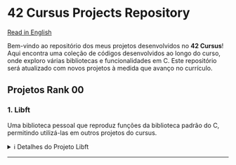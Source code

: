 # 42 Cursus Projects Repository

[Read in English](README.md)

Bem-vindo ao repositório dos meus projetos desenvolvidos no **42 Cursus**! Aqui encontra uma coleção de códigos desenvolvidos ao longo do curso, onde exploro várias bibliotecas e funcionalidades em C. Este repositório será atualizado com novos projetos à medida que avanço no currículo.

## Projetos Rank 00

### 1. **Libft**  
   Uma biblioteca pessoal que reproduz funções da biblioteca padrão do C, permitindo utilizá-las em outros projetos do cursus.

   <details>
     <summary>ℹ️ Detalhes do Projeto Libft</summary>

   - **Objetivo**: Criar uma biblioteca pessoal, `libft.a`, contendo várias funções de uso geral, como manipulação de strings, conversão e manipulação de memória.
   - **Funções Implementadas**:

     | Função          | Arquivo           | Descrição                                                             |
     |-----------------|-------------------|-----------------------------------------------------------------------|
     | `ft_isalpha`    | `ft_isalpha.c`    | Verifica se o caractere é alfabético                                 |
     | `ft_isdigit`    | `ft_isdigit.c`    | Verifica se o caractere é um dígito                                  |
     | `ft_isalnum`    | `ft_isalnum.c`    | Verifica se o caractere é alfanumérico                               |
     | `ft_isascii`    | `ft_isascii.c`    | Verifica se o caractere está na tabela ASCII                         |
     | `ft_isprint`    | `ft_isprint.c`    | Verifica se é um caractere imprimível                                |
     | `ft_strlen`     | `ft_strlen.c`     | Calcula o comprimento de uma string                                  |
     | `ft_memset`     | `ft_memset.c`     | Preenche os bytes de um bloco de memória com um valor constante      |
     | `ft_bzero`      | `ft_bzero.c`      | Preenche os bytes de um bloco de memória com zero                    |
     | `ft_memcpy`     | `ft_memcpy.c`     | Copia um bloco de memória                                            |
     | `ft_memmove`    | `ft_memmove.c`    | Copia um bloco de memória, tratando sobreposições                    |
     | `ft_strlcpy`    | `ft_strlcpy.c`    | Copia uma string                                                     |
     | `ft_strlcat`    | `ft_strlcat.c`    | Concatena duas strings                                               |
     | `ft_toupper`    | `ft_toupper.c`    | Converte um caractere para maiúscula                                 |
     | `ft_tolower`    | `ft_tolower.c`    | Converte um caractere para minúscula                                 |
     | `ft_strchr`     | `ft_strchr.c`     | Busca a primeira ocorrência de um caractere em uma string            |
     | `ft_strrchr`    | `ft_strrchr.c`    | Busca a última ocorrência de um caractere em uma string              |
     | `ft_strncmp`    | `ft_strncmp.c`    | Compara duas strings                                                 |
     | `ft_memchr`     | `ft_memchr.c`     | Busca um byte em um bloco de memória                                 |
     | `ft_memcmp`     | `ft_memcmp.c`     | Compara dois blocos de memória                                       |
     | `ft_strnstr`    | `ft_strnstr.c`    | Busca uma substring dentro de outra string, limitado a um tamanho    |
     | `ft_atoi`       | `ft_atoi.c`       | Converte uma string para inteiro                                     |
     | `ft_calloc`     | `ft_calloc.c`     | Aloca e inicializa memória                                           |
     | `ft_strdup`     | `ft_strdup.c`     | Duplica uma string                                                   |
     | `ft_substr`     | `ft_substr.c`     | Cria uma substring a partir de uma string                            |
     | `ft_strjoin`    | `ft_strjoin.c`    | Concatena duas strings em uma nova string                            |
     | `ft_strtrim`    | `ft_strtrim.c`    | Remove caracteres específicos do início e fim de uma string          |
     | `ft_split`      | `ft_split.c`      | Divide uma string em substrings, usando um delimitador               |
     | `ft_itoa`       | `ft_itoa.c`       | Converte um número inteiro para string                               |
     | `ft_strmapi`    | `ft_strmapi.c`    | Aplica uma função a cada caractere de uma string e cria uma nova     |
     | `ft_striteri`   | `ft_striteri.c`   | Aplica uma função a cada caractere de uma string                     |
     | `ft_putchar_fd` | `ft_putchar_fd.c` | Escreve um caractere em um file descriptor                           |
     | `ft_putstr_fd`  | `ft_putstr_fd.c`  | Escreve uma string em um file descriptor                             |
     | `ft_putendl_fd` | `ft_putendl_fd.c` | Escreve uma string seguida de uma nova linha em um file descriptor   |
     | `ft_putnbr_fd`  | `ft_putnbr_fd.c`  | Escreve um número inteiro em um file descriptor                      |
     
   - **Funções Bônus**:

     | Função          | Arquivo           | Descrição                                                             |
     |-----------------|-------------------|-----------------------------------------------------------------------|
     | `ft_lstnew`     | `ft_lstnew.c`     | Cria um novo elemento de lista                                       |
     | `ft_lstadd_front` | `ft_lstadd_front.c` | Adiciona um elemento no início da lista                        |
     | `ft_lstsize`    | `ft_lstsize.c`    | Calcula o tamanho da lista                                           |
     | `ft_lstlast`    | `ft_lstlast.c`    | Retorna o último elemento da lista                                   |
     | `ft_lstadd_back`| `ft_lstadd_back.c`| Adiciona um elemento no final da lista                               |
     | `ft_lstdelone`  | `ft_lstdelone.c`  | Remove e libera um elemento da lista                                 |
     | `ft_lstclear`   | `ft_lstclear.c`   | Limpa e libera todos os elementos da lista                           |
     | `ft_lstiter`    | `ft_lstiter.c`    | Itera sobre a lista e aplica uma função a cada elemento              |
     | `ft_lstmap`     | `ft_lstmap.c`     | Cria uma nova lista aplicando uma função a cada elemento             |


   - **Normas do Projeto**:
      - Todas as funções são implementadas seguindo a norminette da 42.
      - Memória alocada dinamicamente é liberada corretamente.
      - Inclui um `Makefile` para compilar a biblioteca e um conjunto de regras para limpar, compilar com bônus, etc.
      - O cabeçalho `libft.h` contém as declarações de todas as funções implementadas na biblioteca, facilitando sua utilização e manutenção.

   - **Makefile**:
      - O `Makefile` automatiza o processo de compilação da biblioteca `libft`. Ele inclui várias regras que simplificam a construção e limpeza dos arquivos da biblioteca:
      
         - **Regras**:
           - `make` ou `make all`: Compila todos os arquivos `.c` listados na seção de fontes do `Makefile` e gera a biblioteca estática `libft.a`. Esta biblioteca pode ser vinculada a outros projetos do                   cursus para utilizar as funções implementadas.
           - `make clean`: Exclui todos os arquivos objeto (`.o`) gerados durante a compilação. Esta regra é útil para limpar os arquivos intermediários sem remover a biblioteca `libft.a` final.
           - `make fclean`: Realiza uma limpeza completa, excluindo tanto os arquivos objeto quanto a biblioteca `libft.a`. Esta regra é usada quando se deseja remover todos os arquivos compilados e                         reiniciar o processo de construção do zero.
           - `make re`: Esta regra é um atalho que executa `make fclean` seguido de `make all`, recompilando a biblioteca do zero.

         - **Regra de Bonus**:
           - `make bonus`: Compila as funções bônus adicionais e as inclui na biblioteca `libft.a`. Essas funções bônus fornecem funcionalidades extras, como manipulação de listas encadeadas (funções                     `ft_lst*`), que são frequentemente requisitadas em outros projetos do cursus.

         - **Variáveis**:
           - `CC`: Especifica o compilador, geralmente `gcc`.
           - `CFLAGS`: Contém flags de compilação (por exemplo, `-Wall -Wextra -Werror`), garantindo que o código seja compilado com verificações rigorosas de erro e aviso em conformidade com as normas da                 42.

         - O `Makefile` garante que apenas os arquivos `.c` modificados sejam recompilados, melhorando a eficiência no desenvolvimento e na depuração. Ele segue convenções padrão de `Makefile`, facilitando o             uso para qualquer desenvolvedor familiarizado com `Makefiles`.

        - **Exemplos de Uso**:
           - Execute `make` para compilar a biblioteca.
           - Use `make clean` ou `make fclean` para remover os arquivos intermediários e a biblioteca.
           - Execute `make bonus` para incluir as funções bônus, se necessário.

         - **Arquivo libft.h**:
         - O arquivo `libft.h` é o cabeçalho principal da biblioteca `libft`. Ele contém:
        
            - **Declarações das Funções**: Todas as funções implementadas na `libft` são declaradas aqui. Isso permite que outros arquivos que incluam `libft.h` possam usar essas funções sem precisar                                              redeclará-las.
         
            - **Bibliotecas Necessárias**: Inclui as bibliotecas padrão necessárias, como `<stdlib.h>`, `<unistd.h>`, e `<string.h>`, para garantir que as funções tenham acesso às definições padrão e                            funcionalidades da linguagem C.
         
            - **Definições de Tipos e Estruturas**: Contém definições de estruturas (como `t_list`), usadas para manipulação de listas encadeadas nas funções bônus. A estrutura `t_list`, por exemplo, é                                     usada nas funções `ft_lst*` e é definida com membros como `content` (para o conteúdo do nó) e `next` (para apontar para o próximo nó).

      - **Exemplo da Estrutura t_list**:
        
        ```c
        typedef struct s_list
        {
            void            *content;
            struct s_list   *next;
        } t_list;
        ```

      - **Objetivo**: O `libft.h` serve como um ponto de centralização para todas as declarações e inclusões necessárias para a `libft`. Quando compilado, os outros projetos podem incluir apenas o `libft.h`                      para acessar todas as funções e estruturas oferecidas pela biblioteca.

      - **Utilização**: Qualquer arquivo que queira utilizar funções da `libft` pode incluir `libft.h` com `#include "libft.h"`, facilitando o acesso a toda a biblioteca com uma única linha de inclusão.


   </details>

---
